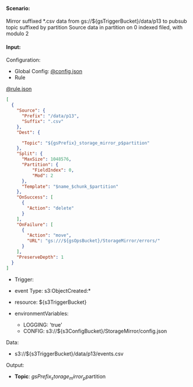 #### Scenario:

Mirror suffixed *.csv data from gs://${gsTriggerBucket}/data/p13 to pubsub topic suffixed by partition
Source data in partition on 0 indexed filed, with modulo 2 
 
#### Input:

Configuration:

* Global Config: [@config,json](../../../config/gs.json)
* Rule

[@rule.json](rule.json)
```json
[
  {
    "Source": {
      "Prefix": "/data/p13",
      "Suffix": ".csv"
    },
    "Dest": {

      "Topic": "${gsPrefix}_storage_mirror_p$partition"
    },
    "Split": {
      "MaxSize": 1048576,
      "Partition": {
          "FieldIndex": 0,
          "Mod": 2
      },
      "Template": "$name_$chunk_$partition"
    },
    "OnSuccess": [
      {
        "Action": "delete"
      }
    ],
    "OnFailure": [
      {
        "Action": "move",
        "URL": "gs:///${gsOpsBucket}/StorageMirror/errors/"
      }
    ],
    "PreserveDepth": 1
  }
]
```

* Trigger:

* event Type: s3:ObjectCreated:*
* resource: ${s3TriggerBucket}
* environmentVariables:
  - LOGGING: 'true'
  - CONFIG: s3://${s3ConfigBucket}/StorageMirror/config.json
 
Data:
- s3://${s3TriggerBucket}/data/p13/events.csv


Output:
- **Topic**: ${gsPrefix}_storage_mirror_p$partition
     